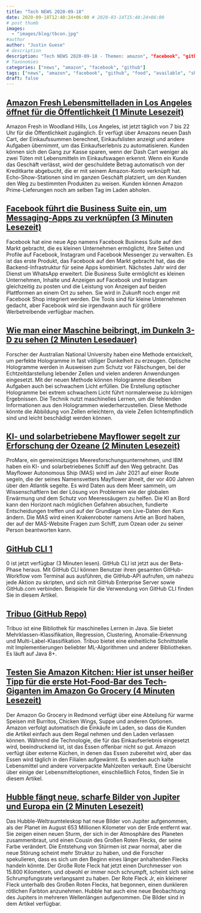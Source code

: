 ```yaml
---
title: "Tech NEWS 2020-09-18"
date: 2020-09-18T12:40:24+06:00 # 2020-03-14T15:40:24+06:00
# post thumb
images:
  - "images/blog/tbcon.jpg"
#author
author: "Justin Guese"
# description
description: "Tech NEWS 2020-09-18 - Themen: amazon", "facebook", "github"
# Taxonomies
categories: ["news", "amazon", "facebook", "github"]
tags: ["news", "amazon", "facebook", "github", "food", "available", "shopping"]
draft: false
---
```


## [Amazon Fresh Lebensmittelladen in Los Angeles öffnet für die Öffentlichkeit (1 Minute Lesezeit)](https://www.engadget.com/amazon-fresh-woodland-hills-la-open-to-public-200248518.html/1/01000174a0af5102-5d27c8d7-96fd-4293-bfc4-a91602b96240-000000/y5wIId6I7bvg6Dh09sLp9el92zTt2ZnON6oC621-XGA=159)

 Amazon Fresh in Woodland Hills, Los Angeles, ist jetzt täglich von 7 bis 22 Uhr für die Öffentlichkeit zugänglich. Er verfügt über Amazons neuen Dash Cart, der Einkaufssummen berechnet, Einkaufslisten anzeigt und andere Aufgaben übernimmt, um das Einkaufserlebnis zu automatisieren. Kunden können sich den Gang zur Kasse sparen, wenn der Dash Cart weniger als zwei Tüten mit Lebensmitteln im Einkaufswagen erkennt. Wenn ein Kunde das Geschäft verlässt, wird der geschuldete Betrag automatisch von der Kreditkarte abgebucht, die er mit seinem Amazon-Konto verknüpft hat. Echo-Show-Stationen sind im ganzen Geschäft platziert, um den Kunden den Weg zu bestimmten Produkten zu weisen. Kunden können Amazon Prime-Lieferungen noch am selben Tag im Laden abholen.

## [Facebook führt die Business Suite ein, um Messaging-Apps zu verknüpfen (3 Minuten Lesezeit)](https://www.axios.com/facebook-launches-business-suite-to-link-messaging-apps-ee7a1271-f4ff-4784-a094-40d46b02a2b9.html/1/01000174a0af5102-5d27c8d7-96fd-4293-bfc4-a91602b96240-000000/P20v57PAGcWZZadCr-CLW6j4SZvLO_nz6gi7sWINVIA=159)

 Facebook hat eine neue App namens Facebook Business Suite auf den Markt gebracht, die es kleinen Unternehmen ermöglicht, ihre Seiten und Profile auf Facebook, Instagram und Facebook Messenger zu verwalten. Es ist das erste Produkt, das Facebook auf den Markt gebracht hat, das die Backend-Infrastruktur für seine Apps kombiniert. Nächstes Jahr wird der Dienst um WhatsApp erweitert. Die Business Suite ermöglicht es kleinen Unternehmen, Inhalte und Anzeigen auf Facebook und Instagram gleichzeitig zu posten und die Leistung von Anzeigen auf beiden Plattformen an einem Ort zu sehen. Sie wird in Zukunft noch enger mit Facebook Shop integriert werden. Die Tools sind für kleine Unternehmen gedacht, aber Facebook wird sie irgendwann auch für größere Werbetreibende verfügbar machen.

## [Wie man einer Maschine beibringt, im Dunkeln 3-D zu sehen (2 Minuten Lesedauer)](https://phys.org/news/2020-09-machine-d-dark.html/1/01000174a0af5102-5d27c8d7-96fd-4293-bfc4-a91602b96240-000000/PWnES6H0pj2IbOGacJSWP3qloyxXzWUwbpVQq4qP7yk=159)

 Forscher der Australian National University haben eine Methode entwickelt, um perfekte Hologramme in fast völliger Dunkelheit zu erzeugen. Optische Hologramme werden in Ausweisen zum Schutz vor Fälschungen, bei der Echtzeitdarstellung lebender Zellen und vielen anderen Anwendungen eingesetzt. Mit der neuen Methode können Hologramme dieselben Aufgaben auch bei schwachem Licht erfüllen. Die Erstellung optischer Hologramme bei extrem schwachem Licht führt normalerweise zu körnigen Ergebnissen. Die Technik nutzt maschinelles Lernen, um die fehlenden Informationen aus den Hologrammen wiederherzustellen. Diese Methode könnte die Abbildung von Zellen erleichtern, da viele Zellen lichtempfindlich sind und leicht beschädigt werden können.

## [KI- und solarbetriebene Mayflower segelt zur Erforschung der Ozeane (2 Minuten Lesezeit)](https://interestingengineering.com/ai-and-solar-energy-powered-mayflower-sails-for-ocean-exploration/1/01000174a0af5102-5d27c8d7-96fd-4293-bfc4-a91602b96240-000000/7dYM5xwvnx-rYCLKSxKqqQxUYRZ8-WpFdzN-xgv80tI=159)

 ProMare, ein gemeinnütziges Meeresforschungsunternehmen, und IBM haben ein KI- und solarbetriebenes Schiff auf den Weg gebracht. Das Mayflower Autonomous Ship (MAS) wird im Jahr 2021 auf einer Route segeln, die der seines Namensvetters Mayflower ähnelt, der vor 400 Jahren über den Atlantik segelte. Es wird Daten aus dem Meer sammeln, um Wissenschaftlern bei der Lösung von Problemen wie der globalen Erwärmung und dem Schutz von Meeressäugern zu helfen. Die KI an Bord kann den Horizont nach möglichen Gefahren absuchen, fundierte Entscheidungen treffen und auf der Grundlage von Live-Daten den Kurs ändern. Die MAS wird einen Krakenroboter namens Artie an Bord haben, der auf der MAS-Website Fragen zum Schiff, zum Ozean oder zu seiner Person beantworten kann.

## [GitHub CLI 1](https://github.blog/2020-09-17-github-cli-1-0-is-now-available//1/01000174a0af5102-5d27c8d7-96fd-4293-bfc4-a91602b96240-000000/9aDdx1tyJ3j4Ed7rV0HX0Sb6Dv3XTsdXRA4J2emkH4o=159)

0 ist jetzt verfügbar (3 Minuten lesen). GitHub CLI ist jetzt aus der Beta-Phase heraus. Mit GitHub CLI können Benutzer ihren gesamten GitHub-Workflow vom Terminal aus ausführen, die GitHub-API aufrufen, um nahezu jede Aktion zu skripten, und sich mit GitHub Enterprise Server sowie GitHub.com verbinden. Beispiele für die Verwendung von GitHub CLI finden Sie in diesem Artikel.

## [Tribuo (GitHub Repo)](https://github.com/oracle/tribuo/1/01000174a0af5102-5d27c8d7-96fd-4293-bfc4-a91602b96240-000000/owcK9c9x4AQJcNu41DcN5TvOPLtsODeOCKi7YdH79KA=159)

 Tribuo ist eine Bibliothek für maschinelles Lernen in Java. Sie bietet Mehrklassen-Klassifikation, Regression, Clustering, Anomalie-Erkennung und Multi-Label-Klassifikation. Tribuo bietet eine einheitliche Schnittstelle mit Implementierungen beliebter ML-Algorithmen und anderer Bibliotheken. Es läuft auf Java 8+.

## [Testen Sie Amazon Kitchen: Hier ist unser heißer Tipp für die erste Hot-Food-Bar des Tech-Giganten im Amazon Go Grocery (4 Minuten Lesezeit)](https://www.geekwire.com/2020/testing-amazon-kitchen-heres-hot-take-tech-giants-first-hot-food-bar-amazon-go-grocery//1/01000174a0af5102-5d27c8d7-96fd-4293-bfc4-a91602b96240-000000/EnUixXQl3MMKzX984blHxiLqec-NreostpRqA1TlhxU=159)

 Der Amazon Go Grocery in Redmond verfügt über eine Abteilung für warme Speisen mit Burritos, Chicken Wings, Suppe und anderen Optionen. Amazon verfolgt automatisch die Einkäufe im Laden, so dass die Kunden die Artikel einfach aus dem Regal nehmen und den Laden verlassen können. Während die Technologie, die für das Einkaufserlebnis eingesetzt wird, beeindruckend ist, ist das Essen offenbar nicht so gut. Amazon verfügt über externe Küchen, in denen das Essen zubereitet wird, aber das Essen wird täglich in den Filialen aufgewärmt. Es werden auch kalte Lebensmittel und andere vorverpackte Mahlzeiten verkauft. Eine Übersicht über einige der Lebensmitteloptionen, einschließlich Fotos, finden Sie in diesem Artikel.

## [Hubble fängt neue, scharfe Bilder von Jupiter und Europa ein (2 Minuten Lesezeit)](https://www.spacetelescope.org/news/heic2017//1/01000174a0af5102-5d27c8d7-96fd-4293-bfc4-a91602b96240-000000/KiuFinuucd06nnZSFtof9ci4tw44g10u-zQs-p9Gu30=159)

 Das Hubble-Weltraumteleskop hat neue Bilder von Jupiter aufgenommen, als der Planet im August 653 Millionen Kilometer von der Erde entfernt war. Sie zeigen einen neuen Sturm, der sich in der Atmosphäre des Planeten zusammenbraut, und einen Cousin des Großen Roten Flecks, der seine Farbe verändert. Die Entstehung von Stürmen ist zwar normal, aber die neue Störung scheint mehr Struktur zu haben, und die Forscher spekulieren, dass es sich um den Beginn eines länger anhaltenden Flecks handeln könnte. Der Große Rote Fleck hat jetzt einen Durchmesser von 15.800 Kilometern, und obwohl er immer noch schrumpft, scheint sich seine Schrumpfungsrate verlangsamt zu haben. Der Rote Fleck Jr, ein kleinerer Fleck unterhalb des Großen Roten Flecks, hat begonnen, einen dunkleren rötlichen Farbton anzunehmen. Hubble hat auch eine neue Beobachtung des Jupiters in mehreren Wellenlängen aufgenommen. Die Bilder sind in dem Artikel verfügbar.

